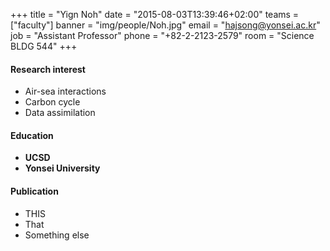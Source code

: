 +++
title = "Yign Noh"
date = "2015-08-03T13:39:46+02:00"
teams = ["faculty"]
banner = "img/people/Noh.jpg"
email = "hajsong@yonsei.ac.kr"
job = "Assistant Professor"
phone = "+82-2-2123-2579"
room = "Science BLDG 544"
+++

#### Research interest
+ Air-sea interactions
+ Carbon cycle
+ Data assimilation

#### Education
+ **UCSD**
+ **Yonsei University**

#### Publication
+ THIS
+ That
+ Something else


